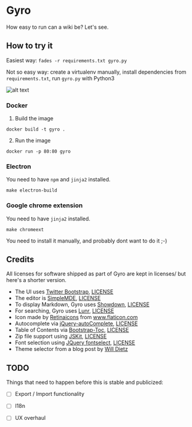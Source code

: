 # Gyro
How easy to run can a wiki be? Let's see.

## How to try it

Easiest way: `fades -r requirements.txt gyro.py`

Not so easy way: create a virtualenv manually, install dependencies from `requirements.txt`, run `gyro.py` with Python3

![alt text](http://ralsina.me/images/gyro-1.png)

### Docker

1. Build the image

  ```
  docker build -t gyro .
  ```
  
2. Run the image

  ```
  docker run -p 80:80 gyro
  ```

### Electron

You need to have `npm` and `jinja2` installed.

```make electron-build```

### Google chrome extension

You need to have `jinja2` installed.

```make chromeext```

You need to install it manually, and probably dont want to do it ;-)

## Credits

All licenses for software shipped as part of Gyro are kept in licenses/ but here's a shorter version.

* The UI uses [Twitter Bootstrap](http://getbootstrap.com/), [LICENSE](https://github.com/twbs/bootstrap/blob/master/LICENSE)
* The editor is [SimpleMDE](https://github.com/sparksuite/simplemde-markdown-editor), [LICENSE](https://github.com/sparksuite/simplemde-markdown-editor/blob/master/LICENSE)
* To display Markdown, Gyro uses [Showdown](https://github.com/showdownjs/showdown), [LICENSE](https://github.com/showdownjs/showdown/blob/master/license.txt)
* For searching, Gyro uses [Lunr](https://lunrjs.com), [LICENSE](https://github.com/olivernn/lunr.js/blob/master/LICENSE)
* Icon made by [Retinaicons](http://www.flaticon.com/authors/retinaicons) from www.flaticon.com
* Autocomplete via [jQuery-autoComplete](https://github.com/Pixabay/jQuery-autoComplete), [LICENSE](http://www.opensource.org/licenses/mit-license.php)
* Table of Contents via [Bootstrap-Toc](https://github.com/afeld/bootstrap-toc), [LICENSE](https://github.com/afeld/bootstrap-toc/blob/gh-pages/LICENSE.md)
* Zip file support using [JSKit](https://stuk.github.io/jszip/), [LICENSE](https://github.com/Stuk/jszip/blob/master/LICENSE.markdown)
* Font selection using [JQuery fontselect](https://github.com/tommoor/fontselect-jquery-plugin), [LICENSE](http://en.wikipedia.org/wiki/MIT_License)
* Theme selector from a blog post by [Will Dietz](https://wdtz.org/bootswatch-theme-selector.html)

## TODO

Things that need to happen before this is stable and publicized:

- [ ] Export / Import functionality
- [ ] I18n
- [ ] UX overhaul

